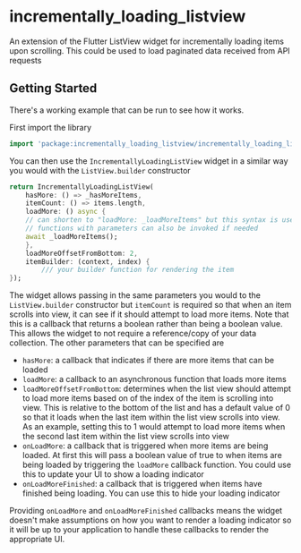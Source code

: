 # incrementally_loading_listview

An extension of the Flutter ListView widget for incrementally loading items upon scrolling. This could be used to load paginated data received from API requests

## Getting Started

There's a working example that can be run to see how it works.

First import the library

```dart
import 'package:incrementally_loading_listview/incrementally_loading_listview.dart';
```

You can then use the `IncrementallyLoadingListView` widget in a similar way you would with the `ListView.builder` constructor

```dart
return IncrementallyLoadingListView(
    hasMore: () => _hasMoreItems,
    itemCount: () => items.length,
    loadMore: () async {
    // can shorten to "loadMore: _loadMoreItems" but this syntax is used to demonstrate that
    // functions with parameters can also be invoked if needed
    await _loadMoreItems();
    },
    loadMoreOffsetFromBottom: 2,
    itemBuilder: (context, index) {
        /// your builder function for rendering the item
});
```

The widget allows passing in the same parameters you would to the `ListView.builder` constructor but `itemCount` is required so that when an item scrolls into view, it can see if it should attempt to load more items. Note that this is a callback that returns a boolean rather than being a boolean value. This allows the widget to not require a reference/copy of your data collection. The other parameters that can be specified are

- `hasMore`: a callback that indicates if there are more items that can be loaded
- `loadMore`: a callback to an asynchronous function that loads more items
- `loadMoreOffsetFromBottom`: determines when the list view should attempt to load more items based on of the index of the item is scrolling into view. This is relative to the bottom of the list and has a default value of 0 so that it loads when the last item within the list view scrolls into view. As an example, setting this to 1 would attempt to load more items when the second last item within the list view scrolls into view
- `onLoadMore`: a callback that is triggered when more items are being loaded. At first this will pass a boolean value of true to when items are being loaded by triggering the `loadMore` callback function. You could use this to update your UI to show a loading indicator
- `onLoadMoreFinished`: a callback that is triggered when items have finished being loading. You can use this to hide your loading indicator

Providing `onLoadMore` and `onLoadMoreFinished` callbacks means the widget doesn't make assumptions on how you want to render a loading indicator so it will be up to your application to handle these callbacks to render the appropriate UI.
